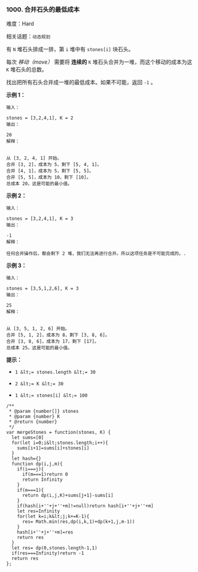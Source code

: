 ### 1000. 合并石头的最低成本

难度：Hard

相关话题：`动态规划`

有  `N`  堆石头排成一排，第  `i`  堆中有 `stones[i]` 块石头。



每次 *移动（move）* 需要将 **连续的**  `K` 堆石头合并为一堆，而这个移动的成本为这 `K` 堆石头的总数。



找出把所有石头合并成一堆的最低成本。如果不可能，返回  `-1`  。







 **示例 1：** 





```
输入：

stones = [3,2,4,1], K = 2
输出：

20
解释：


从 [3, 2, 4, 1] 开始。
合并 [3, 2]，成本为 5，剩下 [5, 4, 1]。
合并 [4, 1]，成本为 5，剩下 [5, 5]。
合并 [5, 5]，成本为 10，剩下 [10]。
总成本 20，这是可能的最小值。

```

 **示例 2：** 





```
输入：

stones = [3,2,4,1], K = 3
输出：

-1
解释：

任何合并操作后，都会剩下 2 堆，我们无法再进行合并。所以这项任务是不可能完成的。.

```

 **示例 3：** 





```
输入：

stones = [3,5,1,2,6], K = 3
输出：

25
解释：


从 [3, 5, 1, 2, 6] 开始。
合并 [5, 1, 2]，成本为 8，剩下 [3, 8, 6]。
合并 [3, 8, 6]，成本为 17，剩下 [17]。
总成本 25，这是可能的最小值。

```





 **提示：** 





*  `1 &lt;= stones.length &lt;= 30` 

*  `2 &lt;= K &lt;= 30` 

*  `1 &lt;= stones[i] &lt;= 100` 






```
/**
 * @param {number[]} stones
 * @param {number} K
 * @return {number}
 */
var mergeStones = function(stones, K) {
  let sums=[0]
  for(let i=0;i&lt;stones.length;i++){
    sums[i+1]=sums[i]+stones[i]
  }
  let hash={}
  function dp(i,j,m){
    if(i===j){
      if(m===1)return 0
      return Infinity
    }
    if(m===1){
      return dp(i,j,K)+sums[j+1]-sums[i]
    }
    if(hash[i+''+j+''+m]!=null)return hash[i+''+j+''+m]
    let res=Infinity
    for(let k=i;k&lt;j;k+=K-1){
      res= Math.min(res,dp(i,k,1)+dp(k+1,j,m-1))   
    }
    hash[i+''+j+''+m]=res
    return res
  }
  let res= dp(0,stones.length-1,1)
  if(res===Infinity)return -1
  return res
};



```
